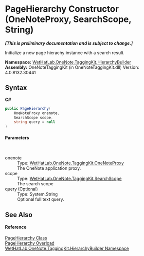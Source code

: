 # PageHierarchy Constructor (OneNoteProxy, SearchScope, String)
 _**\[This is preliminary documentation and is subject to change.\]**_

Initialize a new page hierachy instance with a search result.

**Namespace:**&nbsp;<a href="886a8d6b-3c89-17b1-a6bd-f04dfde95aba">WetHatLab.OneNote.TaggingKit.HierarchyBuilder</a><br />**Assembly:**&nbsp;OneNoteTaggingKit (in OneNoteTaggingKit.dll) Version: 4.0.8132.30441

## Syntax

**C#**<br />
``` C#
public PageHierarchy(
	OneNoteProxy onenote,
	SearchScope scope,
	string query = null
)
```


#### Parameters
&nbsp;<dl><dt>onenote</dt><dd>Type: <a href="a46a793f-b110-250f-657a-ecb64aa3bbf7">WetHatLab.OneNote.TaggingKit.OneNoteProxy</a><br />The OneNote application proxy.</dd><dt>scope</dt><dd>Type: <a href="8e6adcff-7174-4ef1-6f26-1dcd37a6e6fe">WetHatLab.OneNote.TaggingKit.SearchScope</a><br />The search scope</dd><dt>query (Optional)</dt><dd>Type: System.String<br />Optional full text query.</dd></dl>

## See Also


#### Reference
<a href="be4597ec-efdc-59c8-8477-7519318b8602">PageHierarchy Class</a><br /><a href="527071af-2e29-2a3c-7fe6-7d876a1f2dd9">PageHierarchy Overload</a><br /><a href="886a8d6b-3c89-17b1-a6bd-f04dfde95aba">WetHatLab.OneNote.TaggingKit.HierarchyBuilder Namespace</a><br />